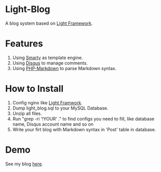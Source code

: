 # Light-Blog

A blog system based on [Light Framework](https://github.com/zeyuec/light).

# Features

1. Using [Smarty](http://www.smarty.net) as template engine.
2. Using [Disqus](http://disqus.com) to manage comments.
3. Using [PHP-Markdown](http://michelf.ca/projects/php-markdown/) to parse Markdown syntax.

# How to Install

1. Config nginx like [Light Framwork](https://github.com/zeyuec/light).
2. Dump light_blog.sql to your MySQL Database.
3. Unzip all files.
4. Run "grep -ri '!YOUR' ." to find configs you need to fill, like database name, Disqus account name and so on
5. Write your firt blog with Markdown syntax in 'Post' table in database.

# Demo

See my blog [here](http://obcerver.com).
